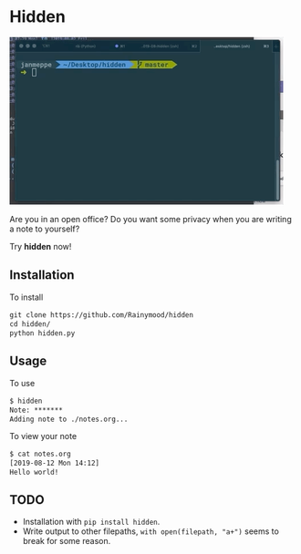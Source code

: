 # Hidden

![](./img.gif)

Are you in an open office? Do you want some privacy when you are writing a note
to yourself? 

Try **hidden** now! 

## Installation

To install  

    git clone https://github.com/Rainymood/hidden
    cd hidden/
    python hidden.py

## Usage

To use

    $ hidden
    Note: *******
    Adding note to ./notes.org...

To view your note

    $ cat notes.org
    [2019-08-12 Mon 14:12]
    Hello world!

## TODO

- Installation with `pip install hidden`. 
- Write output to other filepaths, `with open(filepath, "a+")` seems to break for some
  reason. 
